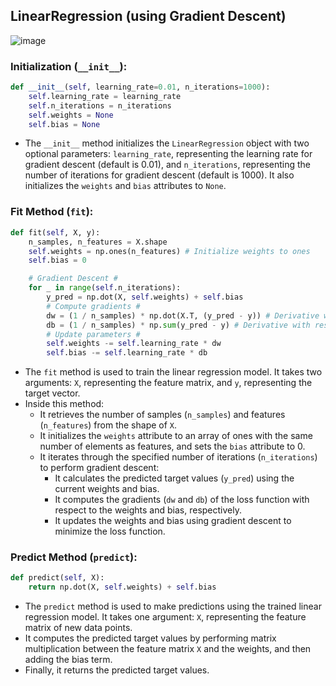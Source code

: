 ## LinearRegression (using Gradient Descent)
![image](https://github.com/SAMI-THAKUR/Machine_Learning/assets/118300788/a9763030-09b4-4b5b-818e-a79c0bf68ec5)

### Initialization (`__init__`):

```python
def __init__(self, learning_rate=0.01, n_iterations=1000):
    self.learning_rate = learning_rate
    self.n_iterations = n_iterations
    self.weights = None
    self.bias = None
```

- The `__init__` method initializes the `LinearRegression` object with two optional parameters: `learning_rate`, representing the learning rate for gradient descent (default is 0.01), and `n_iterations`, representing the number of iterations for gradient descent (default is 1000). It also initializes the `weights` and `bias` attributes to `None`.

### Fit Method (`fit`):

```python
def fit(self, X, y):
    n_samples, n_features = X.shape
    self.weights = np.ones(n_features) # Initialize weights to ones
    self.bias = 0

    # Gradient Descent #
    for _ in range(self.n_iterations):
        y_pred = np.dot(X, self.weights) + self.bias
        # Compute gradients #
        dw = (1 / n_samples) * np.dot(X.T, (y_pred - y)) # Derivative with respect to weights
        db = (1 / n_samples) * np.sum(y_pred - y) # Derivative with respect to bias
        # Update parameters #
        self.weights -= self.learning_rate * dw
        self.bias -= self.learning_rate * db
```

- The `fit` method is used to train the linear regression model. It takes two arguments: `X`, representing the feature matrix, and `y`, representing the target vector.
- Inside this method:
  - It retrieves the number of samples (`n_samples`) and features (`n_features`) from the shape of `X`.
  - It initializes the `weights` attribute to an array of ones with the same number of elements as features, and sets the `bias` attribute to 0.
  - It iterates through the specified number of iterations (`n_iterations`) to perform gradient descent:
    - It calculates the predicted target values (`y_pred`) using the current weights and bias.
    - It computes the gradients (`dw` and `db`) of the loss function with respect to the weights and bias, respectively.
    - It updates the weights and bias using gradient descent to minimize the loss function.

### Predict Method (`predict`):

```python
def predict(self, X):
    return np.dot(X, self.weights) + self.bias
```

- The `predict` method is used to make predictions using the trained linear regression model. It takes one argument: `X`, representing the feature matrix of new data points.
- It computes the predicted target values by performing matrix multiplication between the feature matrix `X` and the weights, and then adding the bias term.
- Finally, it returns the predicted target values.
